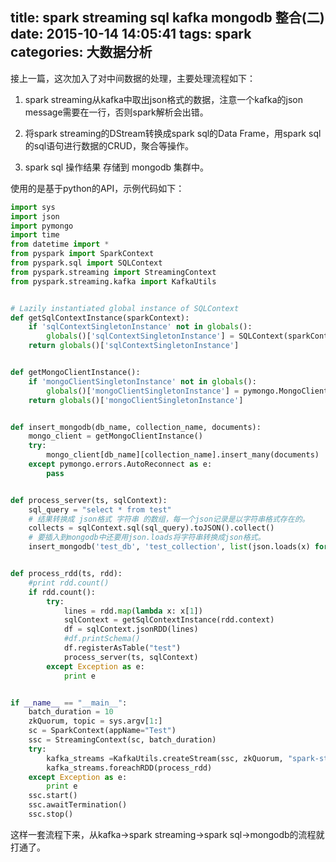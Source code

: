 title: spark streaming sql kafka mongodb 整合(二)
date: 2015-10-14 14:05:41
tags: spark
categories: 大数据分析
---


接上一篇，这次加入了对中间数据的处理，主要处理流程如下：
1. spark streaming从kafka中取出json格式的数据，注意一个kafka的json message需要在一行，否则spark解析会出错。

2. 将spark streaming的DStream转换成spark sql的Data Frame，用spark sql的sql语句进行数据的CRUD，聚合等操作。

2. spark sql 操作结果 存储到 mongodb 集群中。

<!-- more -->

使用的是基于python的API，示例代码如下：

```python
import sys
import json
import pymongo
import time
from datetime import *
from pyspark import SparkContext
from pyspark.sql import SQLContext
from pyspark.streaming import StreamingContext
from pyspark.streaming.kafka import KafkaUtils


# Lazily instantiated global instance of SQLContext
def getSqlContextInstance(sparkContext):
    if 'sqlContextSingletonInstance' not in globals():
        globals()['sqlContextSingletonInstance'] = SQLContext(sparkContext)
    return globals()['sqlContextSingletonInstance']


def getMongoClientInstance():
    if 'mongoClientSingletonInstance' not in globals():
        globals()['mongoClientSingletonInstance'] = pymongo.MongoClient('mongo-rs0, mongo-rs1, mongo-rs2', 27017)
    return globals()['mongoClientSingletonInstance']


def insert_mongodb(db_name, collection_name, documents):
    mongo_client = getMongoClientInstance()
    try:
        mongo_client[db_name][collection_name].insert_many(documents)
    except pymongo.errors.AutoReconnect as e:
        pass


def process_server(ts, sqlContext):
    sql_query = "select * from test"
    # 结果转换成 json格式 字符串 的数组，每一个json记录是以字符串格式存在的。
    collects = sqlContext.sql(sql_query).toJSON().collect()
    # 要插入到mongodb中还要用json.loads将字符串转换成json格式。      
    insert_mongodb('test_db', 'test_collection', list(json.loads(x) for x in collects))


def process_rdd(ts, rdd):
    #print rdd.count()
    if rdd.count():
        try:
            lines = rdd.map(lambda x: x[1])
            sqlContext = getSqlContextInstance(rdd.context)
            df = sqlContext.jsonRDD(lines)
            #df.printSchema()
            df.registerAsTable("test")
            process_server(ts, sqlContext)
        except Exception as e:
            print e        


if __name__ == "__main__":
    batch_duration = 10
    zkQuorum, topic = sys.argv[1:]
    sc = SparkContext(appName="Test")
    ssc = StreamingContext(sc, batch_duration)
    try:
        kafka_streams =KafkaUtils.createStream(ssc, zkQuorum, "spark-streaming-sql-mongodb-test-consumer", {topic: 1})
        kafka_streams.foreachRDD(process_rdd)
    except Exception as e:
        print e
    ssc.start()
    ssc.awaitTermination()
    ssc.stop()
```

这样一套流程下来，从kafka->spark streaming->spark sql->mongodb的流程就打通了。
